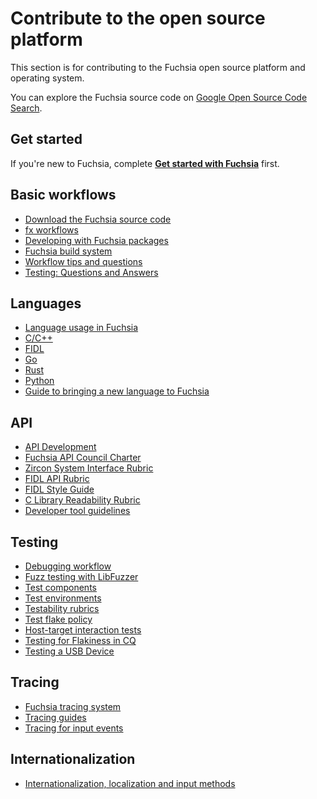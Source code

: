 # Contribute to the open source platform

This section is for contributing to the Fuchsia open source platform and
operating system.

You can explore the Fuchsia source code on
[Google Open Source Code Search](https://cs.fuchsia.dev).

## Get started

If you're new to Fuchsia, complete [**Get started with Fuchsia**][get-started]
first.

## Basic workflows

 - [Download the Fuchsia source code](/docs/get-started/get_fuchsia_source.md)
 - [fx workflows](build/fx.md)
 - [Developing with Fuchsia packages](/docs/development/build/package_update.md)
 - [Fuchsia build system](/docs/development/build/build_system/fuchsia_build_system_overview.md)
 - [Workflow tips and questions](source_code/workflow_tips_and_faq.md)
 - [Testing: Questions and Answers](testing/faq.md)

## Languages

 - [Language usage in Fuchsia](languages/README.md)
 - [C/C++](languages/c-cpp/README.md)
 - [FIDL](languages/fidl/README.md)
 - [Go](languages/go/README.md)
 - [Rust](languages/rust/README.md)
 - [Python](languages/python/README.md)
 - [Guide to bringing a new language to Fuchsia](languages/new/README.md)

## API

 - [API Development](/docs/development/api/README.md)
 - [Fuchsia API Council Charter](/docs/contribute/governance/api_council.md)
 - [Zircon System Interface Rubric](/docs/development/api/system.md)
 - [FIDL API Rubric][fidl-api]
 - [FIDL Style Guide][fidl-style]
 - [C Library Readability Rubric](/docs/development/api/c.md)
 - [Developer tool guidelines](/docs/development/api/tools.md)

## Testing

 - [Debugging workflow](/docs/development/debugging/debugging.md)
 - [Fuzz testing with LibFuzzer](/docs/development/testing/fuzzing/overview.md)
 - [Test components](/docs/development/testing/components/test_component.md)
 - [Test environments](/docs/contribute/testing/environments.md)
 - [Testability rubrics](/docs/development/testing/testability_rubric.md)
 - [Test flake policy](/docs/development/testing/test_flake_policy.md)
 - [Host-target interaction tests](/docs/development/testing/host_target_interaction_tests.md)
 - [Testing for Flakiness in CQ](/docs/development/testing/testing_for_flakiness_in_cq.md)
 - [Testing a USB Device](/docs/development/testing/testing_usb_device.md)

## Tracing

 - [Fuchsia tracing system](/docs/concepts/kernel/tracing-system.md)
 - [Tracing guides](/docs/development/tracing/README.md)
 - [Tracing for input events](/docs/development/ui-input/tracing.md)

## Internationalization

 - [Internationalization, localization and input methods](internationalization/README.md)

<!-- Reference links -->

[get-started]: /docs/get-started/README.md
[fidl-style]: /docs/development/languages/fidl/guides/style.md
[fidl-api]: /docs/development/api/fidl.md
